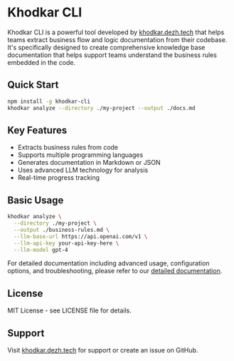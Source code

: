 # Khodkar CLI

Khodkar CLI is a powerful tool developed by [khodkar.dezh.tech](https://khodkar.dezh.tech) that helps teams extract business flow and logic documentation from their codebase. It's specifically designed to create comprehensive knowledge base documentation that helps support teams understand the business rules embedded in the code.

## Quick Start

```bash
npm install -g khodkar-cli
khodkar analyze --directory ./my-project --output ./docs.md
```

## Key Features

- Extracts business rules from code
- Supports multiple programming languages
- Generates documentation in Markdown or JSON
- Uses advanced LLM technology for analysis
- Real-time progress tracking

## Basic Usage

```bash
khodkar analyze \
  --directory ./my-project \
  --output ./business-rules.md \
  --llm-base-url https://api.openai.com/v1 \
  --llm-api-key your-api-key-here \
  --llm-model gpt-4
```

For detailed documentation including advanced usage, configuration options, and troubleshooting, please refer to our [detailed documentation](./DOCUMENTATION.md).

## License

MIT License - see LICENSE file for details.

## Support

Visit [khodkar.dezh.tech](https://khodkar.dezh.tech) for support or create an issue on GitHub.

